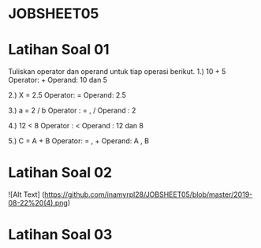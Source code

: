 # JOBSHEET05

# Latihan Soal 01

Tuliskan operator dan operand untuk tiap operasi berikut.
1.)	10 + 5
Operator: +
Operand: 10 dan 5

2.)	X = 2.5
Operator: = 
Operand: 2.5

3.)	a = 2 / b
Operator : = , /
Operand : 2

4.)	12 < 8
Operator : <
Operand : 12 dan 8

5.)	C = A + B
Operator: = , +
Operand: A , B

# Latihan Soal 02

![Alt Text] (https://github.com/inamyrpl28/JOBSHEET05/blob/master/2019-08-22%20(4).png)

# Latihan Soal 03 
